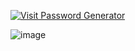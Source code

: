 
[![Visit Password Generator](https://img.shields.io/badge/Visit%20Generator-00C853?style=for-the-badge&logo=chess)](https://aastik7.github.io/password-generator-react/)

![image](https://github.com/user-attachments/assets/94a5afc9-378c-4aff-a718-d8d32529a852)
